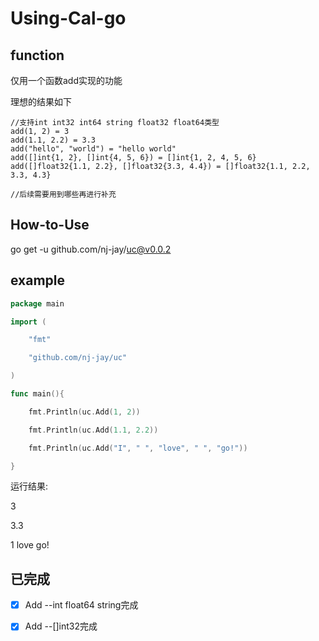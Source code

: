 # Using-Cal-go

## function

仅用一个函数add实现的功能

理想的结果如下

```
//支持int int32 int64 string float32 float64类型
add(1, 2) = 3
add(1.1, 2.2) = 3.3
add("hello", "world") = "hello world"
add([]int{1, 2}, []int{4, 5, 6}) = []int{1, 2, 4, 5, 6}
add([]float32{1.1, 2.2}, []float32{3.3, 4.4}) = []float32{1.1, 2.2, 3.3, 4.3}

//后续需要用到哪些再进行补充
```

## How-to-Use

go get -u github.com/nj-jay/uc@v0.0.2

## example

```go
package main

import (

	"fmt"

	"github.com/nj-jay/uc"

)

func main(){

    fmt.Println(uc.Add(1, 2))

	fmt.Println(uc.Add(1.1, 2.2))

    fmt.Println(uc.Add("I", " ", "love", " ", "go!"))

}

```

运行结果:

3

3.3

1 love go!
## 已完成

- [x] Add --int float64 string完成
- [x] Add --[]int32完成



